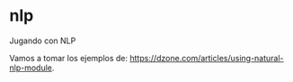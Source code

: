 # nlp
Jugando con NLP

Vamos a tomar los ejemplos de: https://dzone.com/articles/using-natural-nlp-module.
